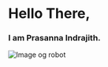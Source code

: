 # Hello There, 
### I am Prasanna Indrajith.

![Image og robot](https://futurism.com/_next/image?url=https%3A%2F%2Fwp-assets.futurism.com%2F2023%2F12%2Ftesla-unveils-new-humanoid-robot.jpg&w=2048&q=75)
